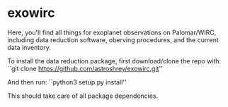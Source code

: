 # exowirc

Here, you'll find all things for exoplanet observations on Palomar/WIRC, including data reduction software, oberving procedures, and the current data inventory.

To install the data reduction package, first download/clone the repo with:
``git clone https://github.com/astroshrey/exowirc.git''

And then run:
``python3 setup.py install''

This should take care of all package dependencies.

